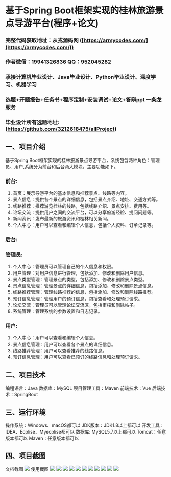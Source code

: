 基于Spring Boot框架实现的桂林旅游景点导游平台(程序+论文)
=
###  完整代码获取地址：从戎源码网 ([https://armycodes.com/](https://armycodes.com/))
###  作者微信：19941326836  QQ：952045282 
###  承接计算机毕业设计、Java毕业设计、Python毕业设计、深度学习、机器学习
###  选题+开题报告+任务书+程序定制+安装调试+论文+答辩ppt 一条龙服务
###  毕业设计所有选题地址:(https://github.com/3212618475/allProject)


一、项目介绍
---
基于Spring Boot框架实现的桂林旅游景点导游平台，系统包含两种角色：管理员、用户,系统分为前台和后台两大模块，主要功能如下。

### 前台:
1. 首页：展示导游平台的基本信息和推荐景点、线路等内容。
2. 景点信息：提供各个景点的详细信息，包括景点介绍、地址、交通方式等。
3. 线路推荐：推荐游览桂林的线路，包括线路介绍、景点安排、费用等。
4. 论坛交流：提供用户之间的交流平台，可以分享旅游经验、提问问题等。
5. 新闻资讯：发布最新的旅游资讯和桂林相关新闻。
6. 个人中心：用户可以查看和编辑个人信息，包括个人资料、订单记录等。

### 后台:
### 管理员:
1. 个人中心：管理员可以管理自己的个人信息和权限。
2. 用户管理：对用户信息进行管理，包括添加、修改和删除用户信息。
3. 景点类型管理：管理景点的类型，包括添加、修改和删除景点类型。
4. 景点信息管理：管理景点的详细信息，包括添加、修改和删除景点信息。
5. 线路推荐管理：管理线路推荐的信息，包括添加、修改和删除线路推荐。
6. 预订信息管理：管理用户的预订信息，包括查看和处理预订请求。
7. 论坛交流：管理员可以管理论坛交流区，包括审核和删除帖子。
8. 系统管理：管理系统的参数设置和日志记录。
  
### 用户:
1. 个人中心：用户可以查看和编辑个人信息。
2. 景点信息管理：用户可以查看各个景点的详细信息。
3. 线路推荐管理：用户可以查看推荐的线路信息。
4. 预订信息管理：用户可以查看已预订的线路信息和处理预订请求。


二、项目技术
---
编程语言：Java
数据库：MySQL
项目管理工具：Maven
前端技术：Vue
后端技术：SpringBoot

三、运行环境
---
操作系统：Windows、macOS都可以
JDK版本：JDK1.8以上都可以
开发工具：IDEA、Ecplise、Myecplise都可以
数据库: MySQL5.7以上都可以
Tomcat：任意版本都可以
Maven：任意版本都可以

四、项目截图
---
文档截图
![](limage/1.png)
使用截图
![](image/1.png)
![](image/2.png)
![](image/3.png)
![](image/4.png)
![](image/5.png)
![](image/6.png)
![](image/7.png)
![](image/8.png)
![](image/9.png)
![](image/10.png)
![](image/11.png)

